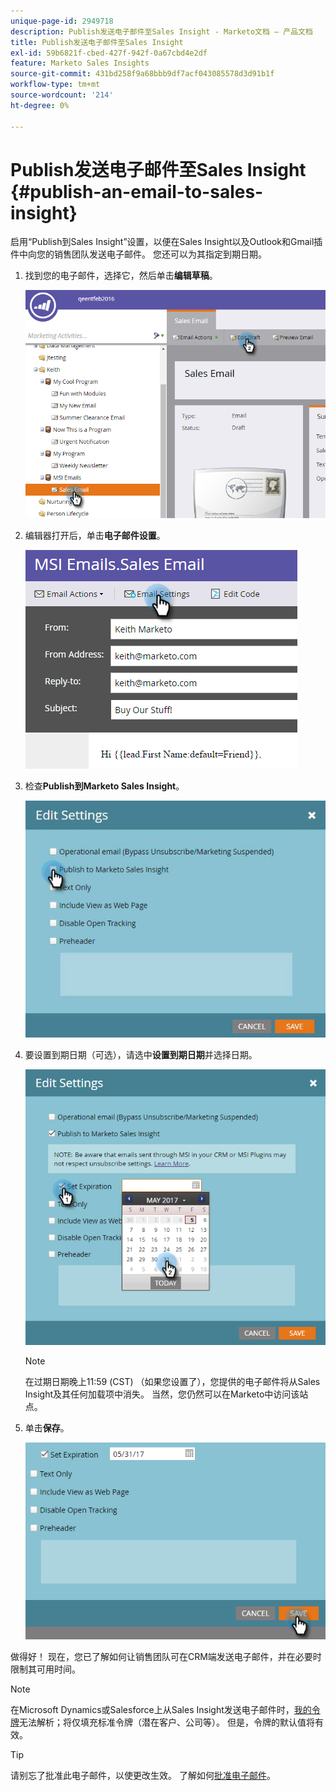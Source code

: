 ```yaml
---
unique-page-id: 2949718
description: Publish发送电子邮件至Sales Insight - Marketo文档 — 产品文档
title: Publish发送电子邮件至Sales Insight
exl-id: 59b6821f-cbed-427f-942f-0a67cbd4e2df
feature: Marketo Sales Insights
source-git-commit: 431bd258f9a68bbb9df7acf043085578d3d91b1f
workflow-type: tm+mt
source-wordcount: '214'
ht-degree: 0%

---
```


# Publish发送电子邮件至Sales Insight {#publish-an-email-to-sales-insight}

启用“Publish到Sales Insight”设置，以便在Sales Insight以及Outlook和Gmail插件中向您的销售团队发送电子邮件。 您还可以为其指定到期日期。

1. 找到您的电子邮件，选择它，然后单击&#x200B;**编辑草稿**。

   ![](assets/one.png)

1. 编辑器打开后，单击&#x200B;**电子邮件设置**。

   ![](assets/two.png)

1. 检查&#x200B;**Publish到Marketo Sales Insight**。

   ![](assets/three.png)

1. 要设置到期日期（可选），请选中&#x200B;**设置到期日期**&#x200B;并选择日期。

   ![](assets/four.png)

   >[!NOTE]
   >
   >在过期日期晚上11:59 (CST) （如果您设置了），您提供的电子邮件将从Sales Insight及其任何加载项中消失。 当然，您仍然可以在Marketo中访问该站点。

1. 单击&#x200B;**保存**。

   ![](assets/five.png)

做得好！ 现在，您已了解如何让销售团队可在CRM端发送电子邮件，并在必要时限制其可用时间。

>[!NOTE]
>
>在Microsoft Dynamics或Salesforce上从Sales Insight发送电子邮件时，[我的令牌](/help/marketo/product-docs/core-marketo-concepts/programs/tokens/understanding-my-tokens-in-a-program.md)无法解析；将仅填充标准令牌（潜在客户、公司等）。 但是，令牌的默认值将有效。

>[!TIP]
>
>请别忘了批准此电子邮件，以使更改生效。 了解如何[批准电子邮件](/help/marketo/product-docs/email-marketing/general/creating-an-email/approve-an-email.md)。
